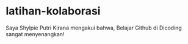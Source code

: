 # latihan-kolaborasi<br/>
Saya Shylpie Putri Kirana mengakui bahwa,
Belajar Github di Dicoding sangat menyenangkan!</br>
